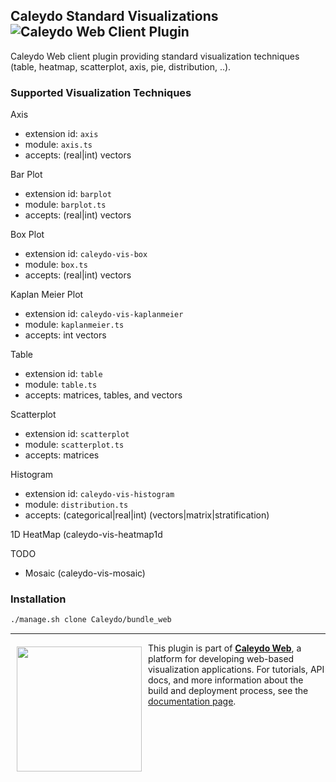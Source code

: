 ## Caleydo Standard Visualizations ![Caleydo Web Client Plugin](https://img.shields.io/badge/Caleydo%20Web-Client%20Plugin-ff7f00.svg)

Caleydo Web client plugin providing standard visualization techniques (table, heatmap, scatterplot, axis, pie, distribution, ..).

### Supported Visualization Techniques

Axis
 * extension id: `axis`
 * module: `axis.ts`
 * accepts: (real|int) vectors

Bar Plot
 * extension id: `barplot`
 * module: `barplot.ts`
 * accepts: (real|int) vectors

Box Plot
 * extension id: `caleydo-vis-box`
 * module: `box.ts`
 * accepts: (real|int) vectors

Kaplan Meier Plot 
 * extension id: `caleydo-vis-kaplanmeier`
 * module: `kaplanmeier.ts`
 * accepts: int vectors

Table
 * extension id: `table`
 * module: `table.ts`
 * accepts: matrices, tables, and vectors
 
Scatterplot
 * extension id: `scatterplot`
 * module: `scatterplot.ts`
 * accepts: matrices

Histogram 
 * extension id: `caleydo-vis-histogram`
 * module: `distribution.ts`
 * accepts: (categorical|real|int) (vectors|matrix|stratification)

1D HeatMap (caleydo-vis-heatmap1d

TODO
 * Mosaic (caleydo-vis-mosaic)

### Installation

```bash
./manage.sh clone Caleydo/bundle_web
```

*****

<a href="https://caleydo.org"><img src="http://caleydo.org/assets/images/logos/caleydo.svg" align="left" width="200px" hspace="10" vspace="6"></a>
This plugin is part of **[Caleydo Web](http://caleydo.org/)**, a platform for developing web-based visualization applications. For tutorials, API docs, and more information about the build and deployment process, see the [documentation page](http://caleydo.org/documentation).
